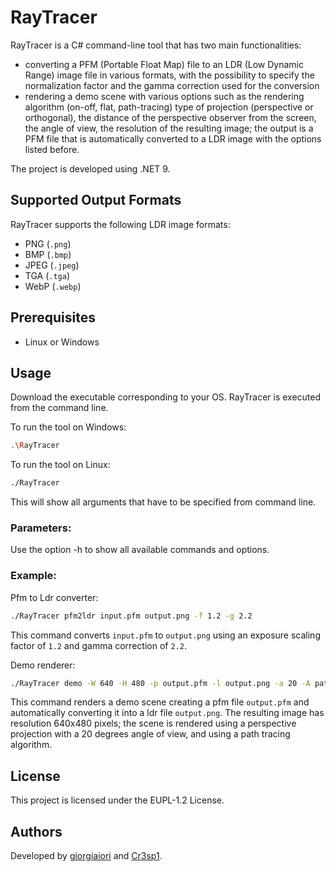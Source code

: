 # RayTracer

RayTracer is a C# command-line tool that has two main functionalities:
- converting a PFM (Portable Float Map) file to an LDR (Low Dynamic Range) image file in various formats, with the possibility to specify the normalization factor and the gamma correction used for the conversion 
- rendering a demo scene with various options such as the rendering algorithm (on-off, flat, path-tracing) type of projection (perspective or orthogonal), the distance of the perspective observer from the screen, the angle of view, the resolution of the resulting image; the output is a PFM file that is automatically converted to a LDR image with the options listed before.

The project is developed using .NET 9.

## Supported Output Formats
RayTracer supports the following LDR image formats:
- PNG (`.png`)
- BMP (`.bmp`)
- JPEG (`.jpeg`)
- TGA (`.tga`)
- WebP (`.webp`)

## Prerequisites
- Linux or Windows

## Usage
Download the executable corresponding to your OS.
RayTracer is executed from the command line.

To run the tool on Windows:
```sh
.\RayTracer
```
To run the tool on Linux:
```sh
./RayTracer
```
This will show all arguments that have to be specified from command line.

### Parameters:
Use the option -h to show all available commands and options.

### Example:
Pfm to Ldr converter:
```sh
./RayTracer pfm2ldr input.pfm output.png -f 1.2 -g 2.2
```
This command converts `input.pfm` to `output.png` using an exposure scaling factor of `1.2` and gamma correction of `2.2`.

Demo renderer:
```sh
./RayTracer demo -W 640 -H 480 -p output.pfm -l output.png -a 20 -A path-tracer
```
This command renders a demo scene creating a pfm file `output.pfm` and automatically converting it into a ldr file `output.png`. The resulting image has resolution 640x480 pixels; the scene is rendered using a perspective projection with a 20 degrees angle of view, and using a path tracing algorithm.

## License
This project is licensed under the EUPL-1.2 License.

## Authors
Developed by [giorgiaiori](https://github.com/giorgiaiori) and [Cr3sp1](giorgiaiori).

